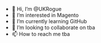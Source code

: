 - 👋 Hi, I’m @UKRogue
- 👀 I’m interested in Magento
- 🌱 I’m currently learning GitHub
- 💞️ I’m looking to collaborate on tba
- 📫 How to reach me tba

<!---
UKRogue/UKRogue is a ✨ special ✨ repository because its `README.md` (this file) appears on your GitHub profile.
You can click the Preview link to take a look at your changes.
--->
